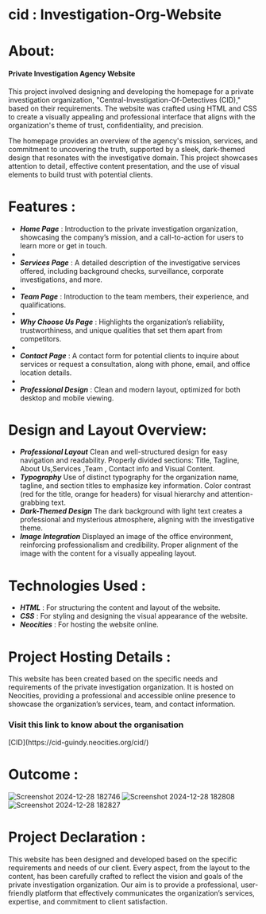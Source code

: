 # cid : Investigation-Org-Website
# About:
<h4>Private Investigation Agency Website</h4>
This project involved designing and developing the homepage for a private investigation organization, "Central-Investigation-Of-Detectives (CID)," based on their requirements. The website was crafted using HTML and CSS to create a visually appealing and professional interface that aligns with the organization's theme of trust, confidentiality, and precision.

The homepage provides an overview of the agency's mission, services, and commitment to uncovering the truth, supported by a sleek, dark-themed design that resonates with the investigative domain. This project showcases attention to detail, effective content presentation, and the use of visual elements to build trust with potential clients.

# Features :

* ***Home Page*** :  Introduction to the private investigation organization, showcasing the company’s mission, and a call-to-action for users to learn more or get in touch.
* 
* ***Services Page*** :  A detailed description of the investigative services offered, including background checks, surveillance, corporate investigations, and more.
* 
* ***Team Page*** :  Introduction to the team members, their experience, and qualifications.
* 
* ***Why Choose Us Page*** :  Highlights the organization’s reliability, trustworthiness, and unique qualities that set them apart from competitors.
* 
* ***Contact Page*** :  A contact form for potential clients to inquire about services or request a consultation, along with phone, email, and office location details.
* 
* ***Professional Design*** :  Clean and modern layout, optimized for both desktop and mobile viewing.

# Design and Layout Overview:

* ***Professional Layout***
Clean and well-structured design for easy navigation and readability.
Properly divided sections: Title, Tagline, About Us,Services ,Team , Contact info  and Visual Content.
* ***Typography***
Use of distinct typography for the organization name, tagline, and section titles to emphasize key information.
Color contrast (red for the title, orange for headers) for visual hierarchy and attention-grabbing text.
* ***Dark-Themed Design***
The dark background with light text creates a professional and mysterious atmosphere, aligning with the investigative theme.
* ***Image Integration***
Displayed an image of the office environment, reinforcing professionalism and credibility.
Proper alignment of the image with the content for a visually appealing layout.

# Technologies Used : 

* ***HTML*** : For structuring the content and layout of the website.
* ***CSS*** : For styling and designing the visual appearance of the website.
* ***Neocities*** : For hosting the website online.
  
# Project Hosting Details :
This website has been created based on the specific needs and requirements of the private investigation organization. It is hosted on Neocities, providing a professional and accessible online presence to showcase the organization’s services, team, and contact information.

<h3>Visit this link to know about the organisation </h3>[CID](https://cid-guindy.neocities.org/cid/)

# Outcome :
![Screenshot 2024-12-28 182746](https://github.com/user-attachments/assets/09e49c1b-cb82-4e38-86d4-8a03e7c254c0)
![Screenshot 2024-12-28 182808](https://github.com/user-attachments/assets/a1f73b29-c611-4b0f-bf7b-63721d513ee5)
![Screenshot 2024-12-28 182827](https://github.com/user-attachments/assets/1596e881-66ad-4ee2-ae63-a9eb3d46a2c5)

# Project Declaration :
This website has been designed and developed based on the specific requirements and needs of our client. Every aspect, from the layout to the content, has been carefully crafted to reflect the vision and goals of the private investigation organization. Our aim is to provide a professional, user-friendly platform that effectively communicates the organization’s services, expertise, and commitment to client satisfaction.
